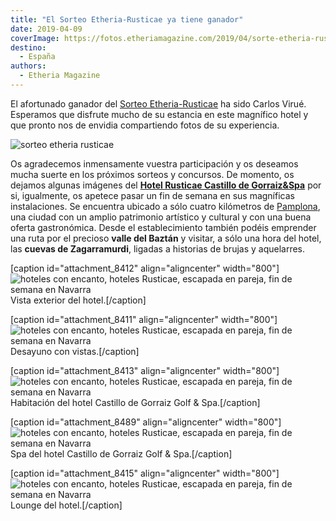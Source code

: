 ```yaml
---
title: "El Sorteo Etheria-Rusticae ya tiene ganador"
date: 2019-04-09
coverImage: https://fotos.etheriamagazine.com/2019/04/sorte-etheria-rusticae.jpg
destino: 
  - España
authors: 
  - Etheria Magazine
---
```


El afortunado ganador del [Sorteo 
Etheria-Rusticae](https://etheriamagazine.com/2019/03/26/sorteo-etheria-rusticae-hotel-navarra/) 
ha sido Carlos Virué. Esperamos que disfrute mucho de su estancia en este magnífico 
hotel y que pronto nos de envidia compartiendo fotos de su experiencia. 

![sorteo etheria rusticae](https://fotos.etheriamagazine.com/2019/04/sorte-etheria-rusticae.jpg)

Os agradecemos inmensamente vuestra participación y os deseamos mucha suerte en los próximos sorteos y concursos. De momento, os dejamos algunas imágenes del [**Hotel Rusticae Castillo de Gorraiz&Spa**](https://etheriamagazine.com/2019/03/20/viaje-en-pareja-hotel-castillo-de-gorraiz-navarra/) por si, igualmente, os apetece pasar un fin de semana en sus magníficas instalaciones. Se encuentra ubicado a sólo cuatro kilómetros de [Pamplona](https://www.turismo.navarra.es/esp/organice-viaje/recurso/Localidades/2513/Pamplona.htm), una ciudad con un amplio patrimonio artístico y cultural y con una buena oferta gastronómica. Desde el establecimiento también podéis emprender una ruta por el precioso **valle del Baztán** y visitar, a sólo una hora del hotel, las **cuevas de Zagarramurdi**, ligadas a historias de brujas y aquelarres.

\[caption id="attachment\_8412" align="aligncenter" width="800"\]![hoteles con encanto, hoteles Rusticae, escapada en pareja, fin de semana en Navarra](https://fotos.etheriamagazine.com/2019/03/hotel-castillo-gormaiz-Exterior-hotel-general.jpg "Vista exterior del hotel Castillo de Gorraiz Golf & Spa.") Vista exterior del hotel.\[/caption\]

\[caption id="attachment\_8411" align="aligncenter" width="800"\]![hoteles con encanto, hoteles Rusticae, escapada en pareja, fin de semana en Navarra](https://fotos.etheriamagazine.com/2019/03/hotel-castillo-gormaizterraza-interior-y-exterior.jpg "Vistas desde el hotel Castillo de Gorraiz Golf & Spa") Desayuno con vistas.\[/caption\]

\[caption id="attachment\_8413" align="aligncenter" width="800"\]![hoteles con encanto, hoteles Rusticae, escapada en pareja, fin de semana en Navarra](https://fotos.etheriamagazine.com/2019/03/hotel-castillo-gormaiz-habitacion.jpg) Habitación del hotel Castillo de Gorraiz Golf & Spa.\[/caption\]

\[caption id="attachment\_8489" align="aligncenter" width="800"\]![hoteles con encanto, hoteles Rusticae, escapada en pareja, fin de semana en Navarra](https://fotos.etheriamagazine.com/2019/03/hotel-castillo-gorraiz-spa.jpg) Spa del hotel Castillo de Gorraiz Golf & Spa.\[/caption\]

\[caption id="attachment\_8415" align="aligncenter" width="800"\]![hoteles con encanto, hoteles Rusticae, escapada en pareja, fin de semana en Navarra](https://fotos.etheriamagazine.com/2019/03/hotel-castillo-gormaiz-lounge.jpg) Lounge del hotel.\[/caption\]
